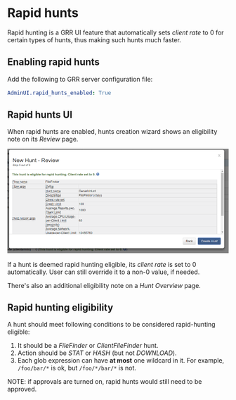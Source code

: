 # Rapid hunts

Rapid hunting is a GRR UI feature that automatically sets *client rate* to 0 for certain types of hunts, thus making such hunts much faster.

## Enabling rapid hunts

Add the following to GRR server configuration file:

```yaml
AdminUI.rapid_hunts_enabled: True
```

## Rapid hunts UI

When rapid hunts are enabled, hunts creation wizard shows an eligibility note on its *Review* page.

![Rapid hunt screenshot](../../images/rapid-hunting-eligible.png "Rapid hunt screenshot")

If a hunt is deemed rapid hunting eligible, its *client rate* is set to 0 automatically. User can still override it to a non-0 value, if needed.

There's also an additional eligibility note on a *Hunt Overview* page.

## Rapid hunting eligibility

A hunt should meet following conditions to be considered rapid-hunting eligible:

 1. It should be a *FileFinder* or *ClientFileFinder* hunt.
 1. Action should be *STAT* or *HASH* (but not *DOWNLOAD*).
 1. Each glob expression can have **at most** one wildcard in it. For example, `/foo/bar/*` is ok, but `/foo/*/bar/*` is not.

NOTE: if approvals are turned on, rapid hunts would still need to be approved.

